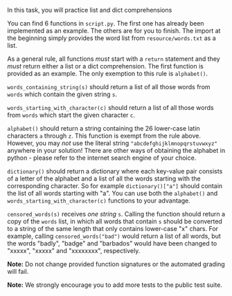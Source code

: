 In this task, you will practice list and dict comprehensions

You can find 6 functions in `script.py`. The first one has already been implemented as an example. The others are for you to finish. The import at the beginning simply provides the word list from `resource/words.txt` as a list.

As a general rule, all functions *must* start with a `return` statement and they *must* return either a list or a dict comprehension. The first function is provided as an example. The only exemption to this rule is `alphabet()`.

`words_containing_string(s)` should return a list of all those words from `words` which contain the given string `s`.

`words_starting_with_character(c)` should return a list of all those words from `words` which start the given character `c`.

`alphabet()` should return a string containing the 26 lower-case latin characters `a` through `z`. This function is exempt from the rule above. However, you may *not* use the literal string `"abcdefghijklmnopqrstuvwxyz"` anywhere in your solution! There are other ways of obtaining the alphabet in python - please refer to the internet search engine of your choice.

`dictionary()` should return a dictionary where each key-value pair consists of a letter of the alphabet and a list of all the words starting with the corresponding character. So for example `dictionary()["a"]` should contain the list of all words starting with "a". You can use both the `alphabet()` and `words_starting_with_character(c)` functions to your advantage.

`censored_words(s)` receives *one string* `s`. Calling the function should return a copy of the `words` list, in which all words that contain `s` should be converted to a string of the same length that only contains lower-case "x" chars. For example, calling `censored_words("bad")` would return a list of all words, but the words "badly", "badge" and "barbados" would have been changed to "xxxxx", "xxxxx" and "xxxxxxxx", respectively.

**Note:** Do not change provided function signatures or the automated grading will fail.

**Note:** We strongly encourage you to add more tests to the public test suite.

